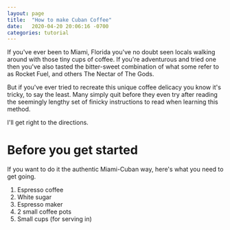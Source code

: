```yaml
---
layout: page
title:  "How to make Cuban Coffee"
date:   2020-04-20 20:06:16 -0700
categories: tutorial
---
```


If you've ever been to Miami, Florida you've no doubt seen locals walking around with those tiny cups of coffee. If you're adventurous and tried one then you've also tasted the bitter-sweet combination of what some refer to as Rocket Fuel, and others The Nectar of The Gods.

But if you've ever tried to recreate this unique coffee delicacy you know it's tricky, to say the least. Many simply quit before they even try after reading the seemingly lengthy set of finicky instructions to read when learning this method.

I'll get right to the directions.

# Before you get started
If you want to do it the authentic Miami-Cuban way, here's what you need to get going.

1. Espresso coffee
2. White sugar
3. Espresso maker
4. 2 small coffee pots
5. Small cups (for serving in)